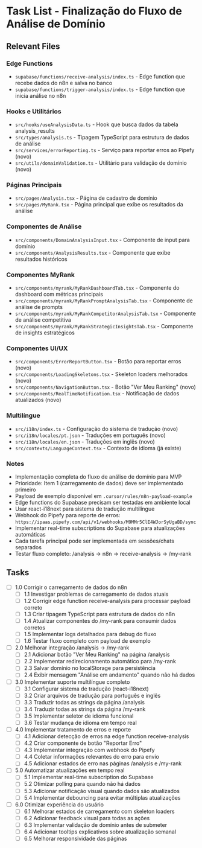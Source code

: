 # Task List - Finalização do Fluxo de Análise de Domínio

## Relevant Files

### Edge Functions
- `supabase/functions/receive-analysis/index.ts` - Edge function que recebe dados do n8n e salva no banco
- `supabase/functions/trigger-analysis/index.ts` - Edge function que inicia análise no n8n

### Hooks e Utilitários
- `src/hooks/useAnalysisData.ts` - Hook que busca dados da tabela analysis_results
- `src/types/analysis.ts` - Tipagem TypeScript para estrutura de dados de análise
- `src/services/errorReporting.ts` - Serviço para reportar erros ao Pipefy (novo)
- `src/utils/domainValidation.ts` - Utilitário para validação de domínio (novo)

### Páginas Principais
- `src/pages/Analysis.tsx` - Página de cadastro de domínio
- `src/pages/MyRank.tsx` - Página principal que exibe os resultados da análise

### Componentes de Análise
- `src/components/DomainAnalysisInput.tsx` - Componente de input para domínio
- `src/components/AnalysisResults.tsx` - Componente que exibe resultados históricos

### Componentes MyRank
- `src/components/myrank/MyRankDashboardTab.tsx` - Componente do dashboard com métricas principais
- `src/components/myrank/MyRankPromptAnalysisTab.tsx` - Componente de análise de prompts
- `src/components/myrank/MyRankCompetitorAnalysisTab.tsx` - Componente de análise competitiva
- `src/components/myrank/MyRankStrategicInsightsTab.tsx` - Componente de insights estratégicos

### Componentes UI/UX
- `src/components/ErrorReportButton.tsx` - Botão para reportar erros (novo)
- `src/components/LoadingSkeletons.tsx` - Skeleton loaders melhorados (novo)
- `src/components/NavigationButton.tsx` - Botão "Ver Meu Ranking" (novo)
- `src/components/RealTimeNotification.tsx` - Notificação de dados atualizados (novo)

### Multilíngue
- `src/i18n/index.ts` - Configuração do sistema de tradução (novo)
- `src/i18n/locales/pt.json` - Traduções em português (novo)
- `src/i18n/locales/en.json` - Traduções em inglês (novo)
- `src/contexts/LanguageContext.tsx` - Contexto de idioma (já existe)

### Notes

- Implementação completa do fluxo de análise de domínio para MVP
- Prioridade: Item 1 (carregamento de dados) deve ser implementado primeiro
- Payload de exemplo disponível em `.cursor/rules/n8n-payload-example`
- Edge functions do Supabase precisam ser testadas em ambiente local
- Usar react-i18next para sistema de tradução multilíngue
- Webhook do Pipefy para reporte de erros: `https://ipaas.pipefy.com/api/v1/webhooks/M9MMr5ClE4WJorSyUgaBD/sync`
- Implementar real-time subscriptions do Supabase para atualizações automáticas
- Cada tarefa principal pode ser implementada em sessões/chats separados
- Testar fluxo completo: /analysis → n8n → receive-analysis → /my-rank

## Tasks

- [ ] 1.0 Corrigir o carregamento de dados do n8n
  - [ ] 1.1 Investigar problemas de carregamento de dados atuais
  - [ ] 1.2 Corrigir edge function receive-analysis para processar payload correto
  - [ ] 1.3 Criar tipagem TypeScript para estrutura de dados do n8n
  - [ ] 1.4 Atualizar componentes do /my-rank para consumir dados corretos
  - [ ] 1.5 Implementar logs detalhados para debug do fluxo
  - [ ] 1.6 Testar fluxo completo com payload de exemplo

- [ ] 2.0 Melhorar integração /analysis → /my-rank
  - [ ] 2.1 Adicionar botão "Ver Meu Ranking" na página /analysis
  - [ ] 2.2 Implementar redirecionamento automático para /my-rank
  - [ ] 2.3 Salvar domínio no localStorage para persistência
  - [ ] 2.4 Exibir mensagem "Análise em andamento" quando não há dados

- [ ] 3.0 Implementar suporte multilíngue completo
  - [ ] 3.1 Configurar sistema de tradução (react-i18next)
  - [ ] 3.2 Criar arquivos de tradução para português e inglês
  - [ ] 3.3 Traduzir todas as strings da página /analysis
  - [ ] 3.4 Traduzir todas as strings da página /my-rank
  - [ ] 3.5 Implementar seletor de idioma funcional
  - [ ] 3.6 Testar mudança de idioma em tempo real

- [ ] 4.0 Implementar tratamento de erros e reporte
  - [ ] 4.1 Adicionar detecção de erros na edge function receive-analysis
  - [ ] 4.2 Criar componente de botão "Reportar Erro"
  - [ ] 4.3 Implementar integração com webhook do Pipefy
  - [ ] 4.4 Coletar informações relevantes do erro para envio
  - [ ] 4.5 Adicionar estados de erro nas páginas /analysis e /my-rank

- [ ] 5.0 Automatizar atualizações em tempo real
  - [ ] 5.1 Implementar real-time subscription do Supabase
  - [ ] 5.2 Otimizar polling para quando não há dados
  - [ ] 5.3 Adicionar notificação visual quando dados são atualizados
  - [ ] 5.4 Implementar debouncing para evitar múltiplas atualizações

- [ ] 6.0 Otimizar experiência do usuário
  - [ ] 6.1 Melhorar estados de carregamento com skeleton loaders
  - [ ] 6.2 Adicionar feedback visual para todas as ações
  - [ ] 6.3 Implementar validação de domínio antes de submeter
  - [ ] 6.4 Adicionar tooltips explicativos sobre atualização semanal
  - [ ] 6.5 Melhorar responsividade das páginas 